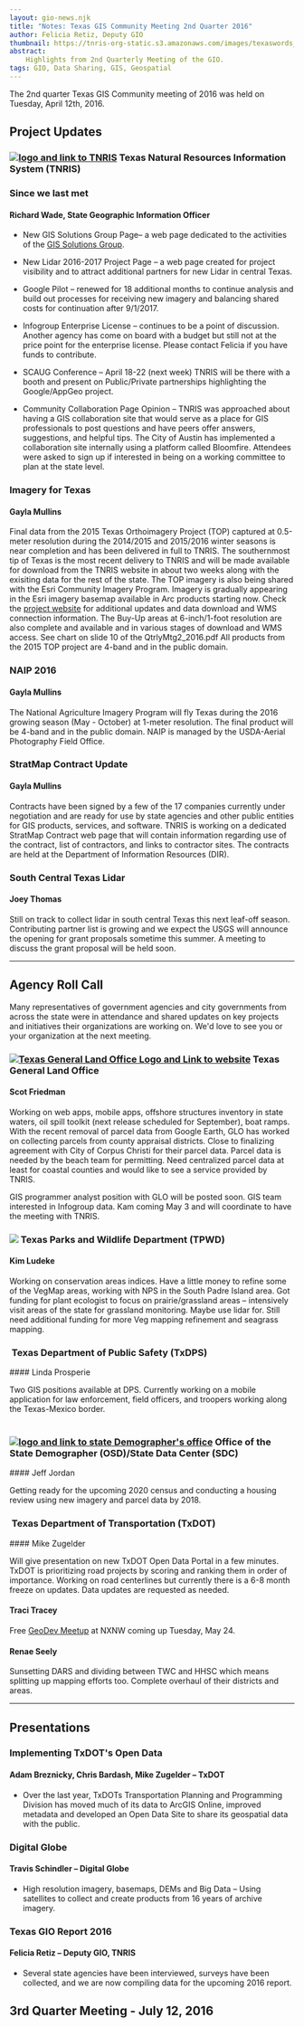 ```yaml
---
layout: gio-news.njk
title: "Notes: Texas GIS Community Meeting 2nd Quarter 2016"
author: Felicia Retiz, Deputy GIO
thumbnail: https://tnris-org-static.s3.amazonaws.com/images/texaswords_th.jpg
abstract:
    Highlights from 2nd Quarterly Meeting of the GIO.
tags: GIO, Data Sharing, GIS, Geospatial
---
```


<script async class="speakerdeck-embed" data-id="4184008e4c9b4254a3d5d2bd2407453a" data-ratio="1.33333333333333" src="//speakerdeck.com/assets/embed.js"></script>

<p class="lead">The 2nd quarter Texas GIS Community meeting of 2016 was held on Tuesday, April 12th, 2016.</p>

## Project Updates

<h3><a href="http://tnris.org"><img class="pull-right" src="https://tnris-org-static.s3.amazonaws.com/images/tnris_logo.png" alt="logo and link to TNRIS"></a> Texas Natural Resources Information System (TNRIS)</h3>

### Since we last met
#### Richard Wade, State Geographic Information Officer

-	New GIS Solutions Group Page– a web page dedicated to the activities of the [GIS Solutions Group](https://tnris.org/geographic-information-office/gis-solutions-group/).

-	New Lidar 2016-2017 Project Page – a web page created for project visibility and to attract additional partners for new Lidar in central Texas.

-	Google Pilot – renewed for 18 additional months to continue analysis and build out processes for receiving new imagery and balancing shared costs for continuation after 9/1/2017.

-	Infogroup Enterprise License – continues to be a point of discussion. Another agency has come on board with a budget but still not at the price point for the enterprise license. Please contact Felicia if you have funds to contribute.

-	SCAUG Conference – April 18-22 (next week) TNRIS will be there with a booth and present on Public/Private partnerships highlighting the Google/AppGeo project.

- Community Collaboration Page Opinion – TNRIS was approached about having a GIS collaboration site that would serve as a place for GIS professionals to post questions and have peers offer answers, suggestions, and helpful tips. The City of Austin has implemented a collaboration site internally using a platform called Bloomfire. Attendees were asked to sign up if interested in being on a working committee to plan at the state level.

### Imagery for Texas
#### Gayla Mullins

Final data from the 2015 Texas Orthoimagery Project (TOP) captured at 0.5-meter resolution during the 2014/2015 and 2015/2016 winter seasons is near completion and has been delivered in full to TNRIS. The southernmost tip of Texas is the most recent delivery to TNRIS and will be made available for download from the TNRIS website in about two weeks along with the exisiting data for the rest of the state. The TOP imagery is also being shared with the Esri Community Imagery Program. Imagery is gradually appearing in the Esri imagery basemap available in Arc products starting now. Check the [project website](https://tnris.org/2015-statewide-orthoimagery-project/) for additional updates and data download and WMS connection information.
The Buy-Up areas at 6-inch/1-foot resolution are also complete and available and in various stages of download and WMS access. See chart on slide 10 of the QtrlyMtg2_2016.pdf
All products from the 2015 TOP project are 4-band and in the public domain.

### NAIP 2016
#### Gayla Mullins

The National Agriculture Imagery Program will fly Texas during the 2016 growing season (May - October) at 1-meter resolution. The final product will be 4-band and in the public domain. NAIP is managed by the USDA-Aerial Photography Field Office.

### StratMap Contract Update
#### Gayla Mullins

Contracts have been signed by a few of the 17 companies currently under negotiation and are ready for use by state agencies and other public entities for GIS products, services, and software. TNRIS is working on a dedicated StratMap Contract web page that will contain information regarding use of the contract, list of contractors, and links to contractor sites. The contracts are held at the Department of Information Resources (DIR).

### South Central Texas Lidar
#### Joey Thomas

Still on track to collect lidar in south central Texas this next leaf-off season. Contributing partner list is growing and we expect the USGS will announce the opening for grant proposals sometime this summer. A meeting to discuss the grant proposal will be held soon.


*****

## Agency Roll Call

<p class="lead">Many representatives of government agencies and city governments from across the state were in attendance and shared updates on key projects and initiatives their organizations are working on. We'd love to see you or your organization at the next meeting.</p>

<h3><a href="http://www.glo.texas.gov/"><img class="pull-right" alt="Texas General Land Office Logo and Link to website" src="https://tnris-org-static.s3.amazonaws.com/images/tx_glo_logo.jpg"></a> Texas General Land Office</h3>

#### Scot Friedman
Working on web apps, mobile apps, offshore structures inventory in state waters, oil spill toolkit (next release scheduled for September), boat ramps. With the recent removal of parcel data from Google Earth, GLO has worked on collecting parcels from county appraisal districts. Close to finalizing agreement with City of Corpus Christi for their parcel data. Parcel data is needed by the beach team for permitting. Need centralized parcel data at least for coastal counties and would like to see a service provided by TNRIS.

GIS programmer analyst position with GLO will be posted soon. GIS team interested in Infogroup data. Kam coming May 3 and will coordinate to have the meeting with TNRIS.

<h3><a href="https://tpwd.texas.gov/"><img class="pull-right" src="https://tnris-org-static.s3.amazonaws.com/images/tpwd_logo.jpg"></a> Texas Parks and Wildlife Department (TPWD)</h3>

#### Kim Ludeke
Working on conservation areas indices. Have a little money to refine some of the VegMap areas, working with NPS in the South Padre Island area. Got funding for plant ecologist to focus on prairie/grassland areas – intensively visit areas of the state for grassland monitoring. Maybe use lidar for. Still need additional funding for more Veg mapping refinement and seagrass mapping.


<h3><a href="https://www.dps.texas.gov/"><img class="pull-right" alt="" src="https://tnris-org-static.s3.amazonaws.com/images/tx_dps_logo.jpg"></a> Texas Department of Public Safety (TxDPS)</h3>
#### Linda Prosperie

Two GIS positions available at DPS. Currently working on a mobile application for law enforcement, field officers, and troopers working along the Texas-Mexico border.
<br>
<br>
<h3><a href="http://osd.state.tx.us"><img class="pull-right" src="https://tnris-org-static.s3.amazonaws.com/images/tx_demographer.jpg" alt="logo and link to state Demographer's office"></a> Office of the State Demographer (OSD)/State Data Center (SDC)</h3>
#### Jeff Jordan

Getting ready for the upcoming 2020 census and conducting a housing review using new imagery and parcel data by 2018.
<br>
<h3><a href="http://www.txdot.gov/"><img class="pull-right" alt="" src="https://tnris-org-static.s3.amazonaws.com/images/txdot_logo.jpg"></a> Texas Department of Transportation (TxDOT)</h3>
#### Mike Zugelder

Will give presentation on new TxDOT Open Data Portal in a few minutes. TxDOT is prioritizing road projects by scoring and ranking them in order of importance. Working on road centerlines but currently there is a 6-8 month freeze on updates. Data updates are requested as needed.

#### Traci Tracey

Free [GeoDev Meetup](http://www.meetup.com/DevMeetUpTexas/events/229771773/) at NXNW coming up Tuesday, May 24.

#### Renae Seely

Sunsetting DARS and dividing between TWC and HHSC which means splitting up mapping efforts too. Complete overhaul of their districts and areas.

*******

## Presentations
### Implementing TxDOT's Open Data
#### Adam Breznicky, Chris Bardash, Mike Zugelder – TxDOT

- Over the last year, TxDOTs Transportation Planning and Programming Division has moved much of its data to ArcGIS Online, improved metadata and developed an Open Data Site to share its geospatial data with the public.

<script async class="speakerdeck-embed" data-id="3b89f49a24244a39a4159c861fabd0b5" data-ratio="1.33333333333333" src="//speakerdeck.com/assets/embed.js"></script>

### Digital Globe
#### Travis Schindler – Digital Globe

- High resolution imagery, basemaps, DEMs and Big Data – Using satellites to collect and create products from 16 years of archive imagery.

<script async class="speakerdeck-embed" data-id="032b53105c7c429cb4b0441139530481" data-ratio="1.33333333333333" src="//speakerdeck.com/assets/embed.js"></script>

### Texas GIO Report 2016
#### Felicia Retiz – Deputy GIO, TNRIS

- Several state agencies have been interviewed, surveys have been collected, and we are now compiling data for the upcoming 2016 report.

<script async class="speakerdeck-embed" data-id="36393f2141da4d39ba884e90f6426c7f" data-ratio="1.77777777777778" src="//speakerdeck.com/assets/embed.js"></script>

## 3rd Quarter Meeting - July 12, 2016
